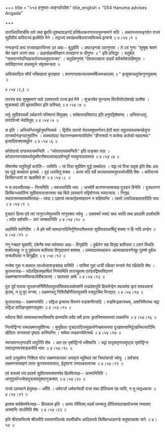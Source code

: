 +++
title = "०५४ हनुमता-अङ्गदोपदेशः"
title_english = "054 Hanuma advises Angada"

+++


ताराधिपतिवर्चसि तारे तथा ब्रुवति तुशब्दादङ्गदे
प्रतिषेधाकरणात्तदनुमन्यमाने सति । अथानन्तरमङ्गदेन राज्यं सुग्रीवीयं
कपिराज्यं हृतमिति मेने । तद्राज्यं स्वयंप्रभाबिलराज्यमित्यर्थ इत्यन्ये
 ॥  ४।५४।१  ॥   

  

नन्वङ्गदे कथं राज्यापहारचिन्ता ऽत आह-- बुद्ध्येति । अष्टाङ्गया ऽष्टगुणया
। ते ऽत्र गुणाः "शुश्रूषा श्रवणं चैव ग्रहणं धारणं तथा ।
ऊहापोहार्थविज्ञानं तत्त्वज्ञानं च धीगुणाः  ॥ " इति प्रसिद्धाः । चतुर्बलं
"सामदानभेदनिग्रहरूपोपायचतुष्टयजम्" । चतुर्दशगुणम् "देशकालज्ञता दार्ढ्यं
सर्वक्लेशसहिष्णुता । सर्वविज्ञानता दाक्ष्यमूर्जः संवृतमन्त्रता  ॥   

अविसंवादिता शौर्यं भक्तिज्ञत्वं कृतज्ञता ।
शरणागतवात्सल्यममर्षित्वमचापलम्  ॥ " इत्युक्तचतुर्दशगुणयुक्तम्  ॥   

४।५४।२,३  ॥   

तारस्य वचः शुश्रूषमाणं यतो ऽपश्यत्ततो राज्यं हृतं मेने । शुक्रस्येव
पुरन्दरम् विपरीतोपदेशग्रहे उपमैषा । शुक्रशब्दो ऽपि बृहस्पतिपर इति
कश्चित्  ॥  ४।५४।४  ॥   

  

भर्तुः सुग्रीवस्यार्थे ऽर्थकरणे परिश्रान्तं विमुखम् । सर्वशास्त्रविशारद
इति हनुमद्विशेषणम् । अभिसन्धातुं तारादिभ्यो भेदयितुम्  ॥  ४।५४।५  ॥   

  

स इति । अभिसन्धित्सुर्हनुमानित्यर्थः । द्वितीय उपायो भेदस्तमुपवर्णयन्
हेतौ शता तदुपायावलम्बनहेतुना तान्सर्वानङ्गदानुवर्तिनः । वाक्यसंपदा
भेदजननक्षमन्यायोपेतेन "हीनाश्रयो न कर्तव्यः कर्तव्यो महदाश्रयः"
इत्यादिवाक्यसमूहेन  ॥  ४।५४।६  ॥   

  

कोपोपायो दण्डस्तत्समन्वितैः । "कोपापायसमन्वितैः" इति पाङ्क्तः पाठः ।
कोपापनयनसामर्थ्ययुक्तैरभीषयन्न्यायप्रदर्शनपूर्वं भयमुत्पादयामास  ॥ 
४।५४।७  ॥   

  

भीषणमेव स्तुतिपूर्वं करोति-- त्वमिति । त्वं पित्रा सुग्रीवेण युद्धे
समर्थतरः । यद्वा त्वं पित्रा सदृश इति शेषः अत एव युद्धे समर्थतर इत्यर्थः
। दृढं धारयितुं शक्तः । अस्य यदि सर्वे कपयस्त्वामनुवर्स्त्यन्तीति शेषः ।
कपिराज्यं किष्किन्धायां वा ऋक्षबिले वा  ॥  ४।५४।८  ॥   

  

न च तदस्तीत्याह-- नित्यमिति । स्वभावादिति भावः । अस्थैर्ये
कारणान्तरमप्याह पुत्रदारं विनेति । पुत्रदाराणां किष्किन्धावर्तिनां
सुग्रीवायत्तत्वात्त्वया सह बिले ऽवस्थाने तद्वियोगस्य स्पष्टत्वात् ।
निगृह्य स्थापनमप्यशक्यमित्याह-- त्वया ऽ ऽज्ञाप्यं त्वत्कर्तृकमाज्ञापनं न
सहिष्यन्ति । त्वत्तो ऽप्यधिकबलत्वादिति भावः  ॥  ४।५४।९  ॥   

  

पुत्रदारं हित्वा एते त्वां नानुरञ्जेयुस्त्वयि नानुरक्ता भवेयुः ।
उक्तमर्थं स्पष्टं यथा भवति तथा प्रवदामि प्रदर्शयामि । तदेव दर्शयति-- अयं
जाम्बवानिति  ॥  ४।५४।१०  ॥   

  

अहमिति स्वनिर्देशः । ते इमे सर्वे सामदानादिभिर्गुणैरुपायैस्त्वया
सुग्रीवादपकर्षितुं शक्या न हि नापि दण्डेन  ॥  ४।५४।११  ॥   

  

ननु गच्छत यूयमपि, एकेनैव मया स्थेयमत आह-- विगृह्येति । दुर्बलेन सह
विगृह्य बलीयसा ऽ ऽसनं स्थितिः शक्येत्याहुः न तु दुर्बलस्य बलीयसा
विगृह्यासनं शक्यम् । तस्मादात्मरक्षाकरः आत्मरक्षाकरणेच्छुः पुरुषो
दुर्बलः सन्बलीयसा न विगृह्णीत  ॥  ४।५४।१२  ॥   

  

नन्वेषा गुहा न बलवतः साध्येत्याशङ्क्याह यामिति । यामिमां गुहां धात्रीं
रक्षिकां मन्यसे नेयं रक्षिकेति शेषः । कुतस्तत्राह-- यदेतद्बिलमृक्षबिलं
निर्भयमिति ताराच्छ्रुतम् एतदेतद्विषयविदारणं
लक्ष्मणबाणानामीषत्कार्यमीषत्करम् । खलभाव आर्षः  ॥  ४।५४।१३  ॥   

  

पुरा पूर्वं मायया भूतलान्तर्निर्मितैतत्पुरवर्तिमयवधार्थमशनिं
तत्प्रदेशभुवि क्षिपतेन्द्रेण स्वल्पमेव कृतं मयवधमात्रं कृतम्, न तु पुरं
भग्नम् । लक्ष्मणस्तु निशितैर्बाणैरेतत्पुरमपि पत्रपुटमिव भिन्द्यात्  ॥ 
४।५४।१४  ॥   

  

कुतस्तत्राह-- लक्ष्मणस्येति । तद्विधा इत्यस्य विवरणं वज्राशनीत्यादि ।
वज्रमिन्द्रकरस्थम्, अशनिर्मेघस्थः यद्वा तद्विधा वालिहन्तृबाणसदृशाः  ॥ 
४।५४।१५  ॥   

  

यदैवात्र बिले त्वमवस्थानमासिष्यसि प्राप्स्यसि तदैव सर्वे हरयः
कृतनिश्चयास्त्वां त्यक्ष्यन्ति  ॥  ४।५४।१६  ॥   

  

नित्योद्विग्ना रामलक्ष्मणसुग्रीवेभ्यः । बुभुक्षिताः
पुत्रदारादिजसुखभोगेच्छवस्त्वया दुःखशय्याभिर्दुःखस्थित्यादिभिः खेदिताः
सन्तस्त्वां पृष्ठतः करिष्यन्ति । सर्वथा त्यक्ष्यन्त्येवेत्यर्थः  ॥ 
४।५४।१७  ॥   

  

स्पन्दमानात्तृणादपि लघुरिति शेषः । अत एव भृशोद्विग्नो भविष्यसि । यद्वा
तादृशतृणात्तद्दृष्ट्वा भृशोद्विग्नः रामाद्यागमनशङ्कयेति भावः  ॥  ४।५४।१८
 ॥   

  

अतो ऽत्युग्रवेगा निशिता घोरा लक्ष्मणसायका अपावृत्तं व्युत्थितं त्वां
जिघांसन्तो भवेयुः । सर्वत्रात्र लक्ष्मणनामग्रहणं तस्य क्रूरस्वभावत्वात्,
ईदृशानां रामालक्ष्यत्वाच्च  ॥  ४।५४।१९  ॥   

  

एवं वास्तवं भयं प्रदर्श्य सुग्रीवसमाश्रयणमेव हितमित्याह-- अस्माभिरिति ।
आनुपूर्व्याज्ज्येष्ठपुत्रत्वप्रयुक्तानुक्रमात्  ॥  ४।५४।२०  ॥   

  

राज्ये ऽवस्थाने हेतुमाह-- धर्मेति । धर्मराजो धर्ममार्गवर्ती राजा तथा
प्रीतिकाम एव त्वयि, न तु त्वद्वधकामः  ॥  ४।५४।२१  ॥   

  

इतश्च सर्वथैवमेवेत्याह-- प्रियकाम इति । अस्य जीवितम् तदर्थं त्वन्मातुः
प्रीतिसंपादनप्रयोजनम् गम्यताम् अस्माभिः सार्धमिति शेषः  ॥  ४।५४।२२  ॥   

  

इति श्रीरामाभिरामे श्रीरामीये रामायणतिलके वाल्मीकीय आदिकाव्ये
किष्किन्धाकाण्डे चतुष्पञ्चाशः सर्गः  ॥  ४।५४  ॥   

  


